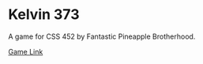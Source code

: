 # Kelvin 373

A game for CSS 452 by Fantastic Pineapple Brotherhood.

[Game Link](https://www.fantasticpineapplebrotherhood.fun/)
